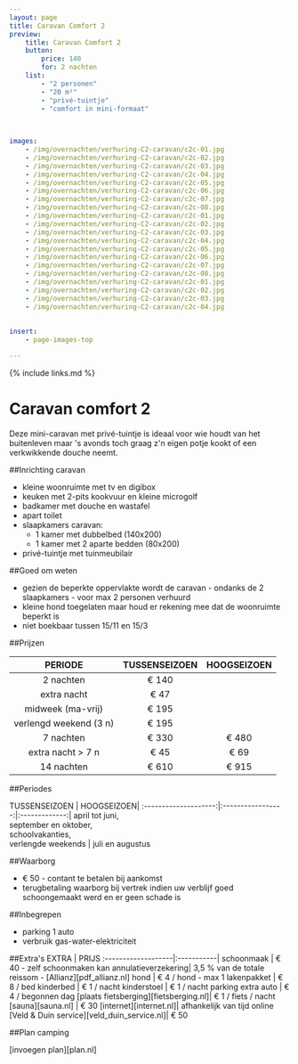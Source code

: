 ```yaml
---
layout: page
title: Caravan Comfort 2 
preview: 
    title: Caravan Comfort 2
    button:
        price: 140
        for: 2 nachten
    list:
        - "2 personen"
        - "20 m²"
        - "privé-tuintje"
        - "comfort in mini-formaat"
        
   

images:
    - /img/overnachten/verhuring-C2-caravan/c2c-01.jpg
    - /img/overnachten/verhuring-C2-caravan/c2c-02.jpg
    - /img/overnachten/verhuring-C2-caravan/c2c-03.jpg
    - /img/overnachten/verhuring-C2-caravan/c2c-04.jpg
    - /img/overnachten/verhuring-C2-caravan/c2c-05.jpg
    - /img/overnachten/verhuring-C2-caravan/c2c-06.jpg
    - /img/overnachten/verhuring-C2-caravan/c2c-07.jpg
    - /img/overnachten/verhuring-C2-caravan/c2c-08.jpg
    - /img/overnachten/verhuring-C2-caravan/c2c-01.jpg
    - /img/overnachten/verhuring-C2-caravan/c2c-02.jpg
    - /img/overnachten/verhuring-C2-caravan/c2c-03.jpg
    - /img/overnachten/verhuring-C2-caravan/c2c-04.jpg
    - /img/overnachten/verhuring-C2-caravan/c2c-05.jpg
    - /img/overnachten/verhuring-C2-caravan/c2c-06.jpg
    - /img/overnachten/verhuring-C2-caravan/c2c-07.jpg
    - /img/overnachten/verhuring-C2-caravan/c2c-08.jpg
    - /img/overnachten/verhuring-C2-caravan/c2c-01.jpg
    - /img/overnachten/verhuring-C2-caravan/c2c-02.jpg
    - /img/overnachten/verhuring-C2-caravan/c2c-03.jpg
    - /img/overnachten/verhuring-C2-caravan/c2c-04.jpg
    
    
insert:
    - page-images-top

---
```


{% include links.md %}

# Caravan comfort 2 

Deze mini-caravan met privé-tuintje is ideaal voor wie houdt van het buitenleven maar 's avonds toch graag z'n eigen potje kookt of een verkwikkende douche neemt.

##Inrichting caravan
- kleine woonruimte met tv en digibox
- keuken met 2-pits kookvuur en kleine microgolf
- badkamer met douche en wastafel 
- apart toilet
- slaapkamers caravan:
    - 1 kamer met dubbelbed (140x200)
    - 1 kamer met 2 aparte bedden (80x200)
- privé-tuintje met tuinmeubilair
    
##Goed om weten
- gezien de beperkte oppervlakte wordt de caravan - ondanks de 2 slaapkamers - voor max 2 personen verhuurd
- kleine hond toegelaten maar houd er rekening mee dat de woonruimte beperkt is
- niet boekbaar tussen 15/11 en 15/3

##Prijzen

PERIODE                |TUSSENSEIZOEN | HOOGSEIZOEN  |
:---------------------:|:------------:|:------------:|
2 nachten              |€ 140         |              |    
extra nacht            |€ 47          |              |
midweek (ma-vrij)      |€ 195         |              |
verlengd weekend (3 n) |€ 195         |              |
7 nachten              |€ 330         |€ 480         | 
extra nacht > 7 n       |€ 45          |€ 69          | 
14 nachten             |€ 610         |€ 915         | 


##Periodes

TUSSENSEIZOEN      |    HOOGSEIZOEN|
:--------------------:|:-----------------:|:-------------:|
 april tot juni, <br>september en oktober, <br>schoolvakanties, <br>verlengde weekends  | juli en augustus

##Waarborg
- € 50 - contant te betalen bij aankomst
- terugbetaling waarborg bij vertrek indien uw verblijf goed schoongemaakt werd en er geen schade is

##Inbegrepen
- parking 1 auto
- verbruik gas-water-elektriciteit 


##Extra's
EXTRA               | PRIJS 
:-------------------|:-----------|
schoonmaak          | € 40 - zelf schoonmaken kan
annulatieverzekering| 3,5 % van de totale reissom - [Allianz][pdf_allianz.nl] 
hond                | € 4 / hond - max 1
lakenpakket         | € 8 / bed
kinderbed           | € 1 / nacht
kinderstoel         | € 1 / nacht
parking extra auto  | € 4 / begonnen dag
[plaats fietsberging][fietsberging.nl]| € 1 / fiets / nacht
[sauna][sauna.nl]   | € 30
[internet][internet.nl]| afhankelijk van tijd online
[Veld & Duin service][veld_duin_service.nl]| € 50


##Plan camping

[invoegen plan][plan.nl]